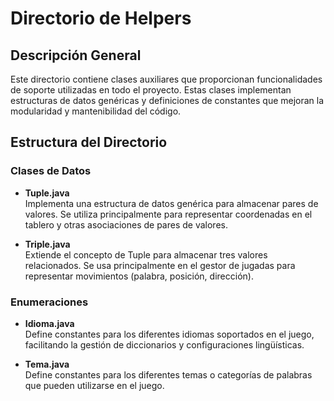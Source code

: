 # Directorio de Helpers

## Descripción General

Este directorio contiene clases auxiliares que proporcionan funcionalidades de soporte utilizadas en todo el proyecto. Estas clases implementan estructuras de datos genéricas y definiciones de constantes que mejoran la modularidad y mantenibilidad del código.

## Estructura del Directorio

### Clases de Datos

- **Tuple.java**  
  Implementa una estructura de datos genérica para almacenar pares de valores. Se utiliza principalmente para representar coordenadas en el tablero y otras asociaciones de pares de valores.

- **Triple.java**  
  Extiende el concepto de Tuple para almacenar tres valores relacionados. Se usa principalmente en el gestor de jugadas para representar movimientos (palabra, posición, dirección).

### Enumeraciones

- **Idioma.java**  
  Define constantes para los diferentes idiomas soportados en el juego, facilitando la gestión de diccionarios y configuraciones lingüísticas.

- **Tema.java**  
  Define constantes para los diferentes temas o categorías de palabras que pueden utilizarse en el juego.

